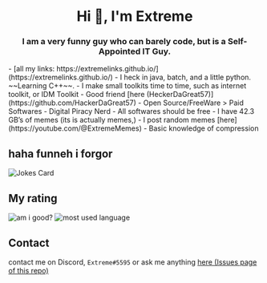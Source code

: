 <h1 align="center">Hi 👋, I'm Extreme</h1>
<h3 align="center">I am a very funny guy who can barely code, but is a Self-Appointed IT Guy.</h3>
- [all my links: https://extremelinks.github.io/](https://extremelinks.github.io/)
- I heck in java, batch, and a little python. ~~Learning C++~~.
- I make small toolkits time to time, such as internet toolkit, or IDM Toolkit
- Good friend [here (HeckerDaGreat57)](https://github.com/HackerDaGreat57)
- Open Source/FreeWare > Paid Softwares
- Digital Piracy Nerd
- All softwares should be free
- I have 42.3 GB’s of memes (its is actually memes,)
- I post random memes [here](https://youtube.com/@ExtremeMemes)
- Basic knowledge of compression

## haha funneh i forgor
<img src="https://readme-jokes.vercel.app/api" alt="Jokes Card" />

## My rating
![am i good?](https://github-readme-stats.vercel.app/api?username=ExtremeMemes&show_icons=true&theme=buefy)
![most used language](https://github-readme-stats.vercel.app/api/top-langs/?username=ExtremeMemes&layout=compact&theme=buefy&hide_border=true)
## Contact
contact me on Discord, `Extreme#5595` or ask me anything [here (Issues page of this repo)](https://github.com/ExtremeMemes/ExtremeMemes)

<!--
**ExtremeMemes/ExtremeMemes** is a ✨ _special_ ✨ repository because its `README.md` (this file) appears on your GitHub profile.

Here are some ideas to get you started:

- 🔭 I’m currently working on ...
- 🌱 I’m currently learning ...
- 👯 I’m looking to collaborate on ...
- 🤔 I’m looking for help with ...
- 💬 Ask me about ...
- 📫 How to reach me: ...
- 😄 Pronouns: ...
- ⚡ Fun fact: ...
-->
